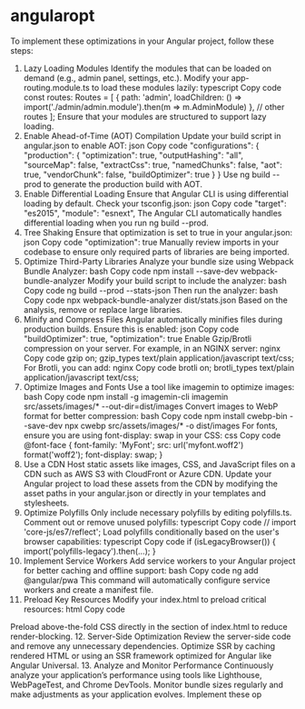 # angularopt

To implement these optimizations in your Angular project, follow these steps:

1. Lazy Loading Modules
Identify the modules that can be loaded on demand (e.g., admin panel, settings, etc.).
Modify your app-routing.module.ts to load these modules lazily:
typescript
Copy code
const routes: Routes = [
  {
    path: 'admin',
    loadChildren: () => import('./admin/admin.module').then(m => m.AdminModule)
  },
  // other routes
];
Ensure that your modules are structured to support lazy loading.
2. Enable Ahead-of-Time (AOT) Compilation
Update your build script in angular.json to enable AOT:
json
Copy code
"configurations": {
  "production": {
    "optimization": true,
    "outputHashing": "all",
    "sourceMap": false,
    "extractCss": true,
    "namedChunks": false,
    "aot": true,
    "vendorChunk": false,
    "buildOptimizer": true
  }
}
Use ng build --prod to generate the production build with AOT.
3. Enable Differential Loading
Ensure that Angular CLI is using differential loading by default. Check your tsconfig.json:
json
Copy code
"target": "es2015",
"module": "esnext",
The Angular CLI automatically handles differential loading when you run ng build --prod.
4. Tree Shaking
Ensure that optimization is set to true in your angular.json:
json
Copy code
"optimization": true
Manually review imports in your codebase to ensure only required parts of libraries are being imported.
5. Optimize Third-Party Libraries
Analyze your bundle size using Webpack Bundle Analyzer:
bash
Copy code
npm install --save-dev webpack-bundle-analyzer
Modify your build script to include the analyzer:
bash
Copy code
ng build --prod --stats-json
Then run the analyzer:
bash
Copy code
npx webpack-bundle-analyzer dist/stats.json
Based on the analysis, remove or replace large libraries.
6. Minify and Compress Files
Angular automatically minifies files during production builds. Ensure this is enabled:
json
Copy code
"buildOptimizer": true,
"optimization": true
Enable Gzip/Brotli compression on your server. For example, in an NGINX server:
nginx
Copy code
gzip on;
gzip_types text/plain application/javascript text/css;
For Brotli, you can add:
nginx
Copy code
brotli on;
brotli_types text/plain application/javascript text/css;
7. Optimize Images and Fonts
Use a tool like imagemin to optimize images:
bash
Copy code
npm install -g imagemin-cli
imagemin src/assets/images/* --out-dir=dist/images
Convert images to WebP format for better compression:
bash
Copy code
npm install cwebp-bin --save-dev
npx cwebp src/assets/images/* -o dist/images
For fonts, ensure you are using font-display: swap in your CSS:
css
Copy code
@font-face {
  font-family: 'MyFont';
  src: url('myfont.woff2') format('woff2');
  font-display: swap;
}
8. Use a CDN
Host static assets like images, CSS, and JavaScript files on a CDN such as AWS S3 with CloudFront or Azure CDN.
Update your Angular project to load these assets from the CDN by modifying the asset paths in your angular.json or directly in your templates and stylesheets.
9. Optimize Polyfills
Only include necessary polyfills by editing polyfills.ts. Comment out or remove unused polyfills:
typescript
Copy code
// import 'core-js/es7/reflect';
Load polyfills conditionally based on the user's browser capabilities:
typescript
Copy code
if (isLegacyBrowser()) {
  import('polyfills-legacy').then(...);
}
10. Implement Service Workers
Add service workers to your Angular project for better caching and offline support:
bash
Copy code
ng add @angular/pwa
This command will automatically configure service workers and create a manifest file.
11. Preload Key Resources
Modify your index.html to preload critical resources:
html
Copy code
<link rel="preload" href="styles.css" as="style">
<link rel="preload" href="main.js" as="script">
Preload above-the-fold CSS directly in the <head> section of index.html to reduce render-blocking.
12. Server-Side Optimization
Review the server-side code and remove any unnecessary dependencies.
Optimize SSR by caching rendered HTML or using an SSR framework optimized for Angular like Angular Universal.
13. Analyze and Monitor Performance
Continuously analyze your application’s performance using tools like Lighthouse, WebPageTest, and Chrome DevTools.
Monitor bundle sizes regularly and make adjustments as your application evolves.
Implement these op
